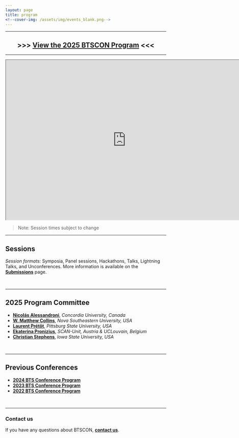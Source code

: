 ```yaml
---
layout: page
title: program
<!--cover-img: /assets/img/events_blank.png-->
---
```


<!--
<h4 align="center"><i>Note:</i> The live conference schedule with links to sessions will be provided to conference registrants via email. To access the live schedule, <a href="{{site.baseurl}}/registration/">REGISTER NOW</a></h4>
-->
***

<h2 align="center"> >>> <a href="https://docs.google.com/document/d/1jLYjmY4n-MC09vG3xA-C4ZLvZGdpey23N3dJ6l38hSw/edit?usp=sharing" target="blank">View the 2025 BTSCON Program</a> <<< </h2>

***

<iframe src="https://docs.google.com/spreadsheets/d/e/2PACX-1vTZqEKPthc4JIyAoReoZphY2qrMYHzteli_K0sScY7R_42QnYWdz2w8ZDAE3dY4ieDuY3O4S2VC41-n/pubhtml?gid=1014562965&amp;single=true&amp;widget=true&amp;headers=false" width="750" height="500"></iframe>

> Note: Session times subject to change


***

## Sessions

*Session formats:* Symposia, Panel sessions, Hackathons, Talks, Lightning Talks, and Unconferences. More information is available on the [**Submissions**]({{site.baseurl}}/submissions/) page.

<br>

***

## 2025 Program Committee
* [**Nicolás Alessandroni**](https://scholar.google.com/citations?user=O0JkchsAAAAJ&hl=en), *Concordia University, Canada*
* [**W. Matthew Collins**](https://psychology.nova.edu/faculty/profile/collins.html), *Nova Southeastern University, USA*
* [**Laurent Prétôt**](https://www.pittstate.edu/education/psychology-and-counseling/faculty-and-staff/laurent-pr%C3%A9t%C3%B4t.html), *Pittsburg State University, USA*
* [**Ekaterina Pronizius**](https://pronizius.com/), *SCAN-Unit, Austria & UCLouvain, Belgium*
* [**Christian Stephens**](https://www.linkedin.com/in/christian-stephens-30557722b/), *Iowa State University, USA*

<br>


***

## Previous Conferences

* <a href="https://docs.google.com/document/d/e/2PACX-1vRLOKvaZdo58azXRvuO6jT-9YdvJ6TqJa5Yz-rcp3nfI4w-FJlg_0T3zDk_W0vqPXD-NVonQdxa1-M5/pub" target="blank"><b>2024 BTS Conference Program</b></a>
* <a href="https://docs.google.com/document/d/1oaoYdM5wclx9PRBcThPSmPXMQvmGHZB2qbF-h7c_vok/edit?usp=sharing" target="blank"><b>2023 BTS Conference Program</b></a>
* <a href="https://docs.google.com/document/d/17m6t7or53uvFErIW_WHvegwlwV2Cq_rvG5ny-4cBkpM/edit?usp=sharing" target="blank"><b>2022 BTS Conference Program</b></a>

<br>

***

### Contact us
If you have any questions about BTSCON, [**contact us**]({{site.baseurl}}/contact/).

<br>
<br>

